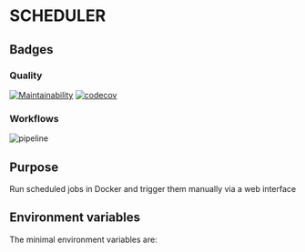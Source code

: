 # SCHEDULER

## Badges

### Quality

[![Maintainability](https://api.codeclimate.com/v1/badges/473d8f4971a5c5968299/maintainability)](https://codeclimate.com/github/melvyndekort/scheduler/maintainability)
[![codecov](https://codecov.io/gh/melvyndekort/scheduler/graph/badge.svg?token=xtrnsfKuqV)](https://codecov.io/gh/melvyndekort/scheduler)

### Workflows

![pipeline](https://github.com/melvyndekort/scheduler/actions/workflows/pipeline.yml/badge.svg)

## Purpose

Run scheduled jobs in Docker and trigger them manually via a web interface

## Environment variables

The minimal environment variables are:

